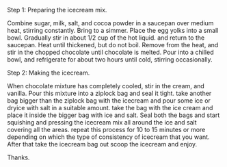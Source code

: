Step 1: Preparing the icecream mix.

Combine sugar, milk, salt, and cocoa powder in a saucepan over medium heat, stirring constantly. Bring to a simmer. Place the egg yolks into a small bowl. Gradually stir in about 1/2 cup of the hot liquid. and return to the saucepan. Heat until thickened, but do not boil. Remove from the heat, and stir in the chopped chocolate until chocolate is melted. Pour into a chilled bowl, and refrigerate for about two hours until cold, stirring occasionally.

Step 2: Making the icecream.

When chocolate mixture has completely cooled, stir in the cream, and vanilla. Pour this mixture into a ziplock bag and seal it tight.
take another bag bigger than the ziplock bag with the icecream and pour some ice or dryice with salt in a suitable amount. take the bag with the ice cream and place it inside the bigger bag with ice and salt. Seal both the bags and start squishing and pressing the icecream mix all around the ice and salt covering all the areas. repeat this process for 10 to 15 minutes or more depending on which the type of consistency of icecream that you want. After that take the icecream bag out scoop the icecream and enjoy.

Thanks.